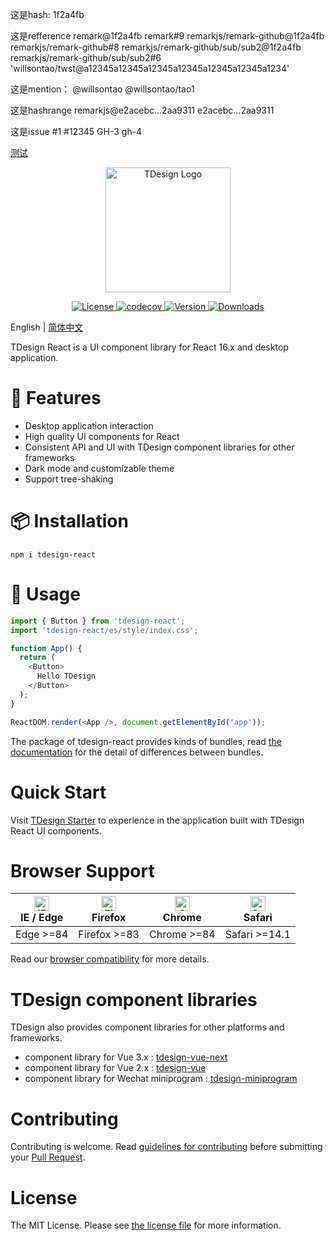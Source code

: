 
这是hash: 
  1f2a4fb
  
这是refference
  remark@1f2a4fb
  remark#9
  remarkjs/remark-github@1f2a4fb
  remarkjs/remark-github#8
  remarkjs/remark-github/sub/sub2@1f2a4fb
  remarkjs/remark-github/sub/sub2#6
  'willsontao/twst@a12345a12345a12345a12345a12345a12345a1234'



这是mention：
  @willsontao
  @willsontao/tao1


这是hashrange 
  remarkjs@e2acebc...2aa9311
  e2acebc...2aa9311


这是issue
  #1
  #12345
  GH-3
  gh-4



[测试](https://localhost/willsontao/test/asd/-/pulls/aaa8) 

<p align="center">
  <a href="https://tdesign.tencent.com/" target="_blank">
    <img alt="TDesign Logo" width="200" src="https://tdesign.gtimg.com/site/TDesign.png" />
  </a>
</p>

<p align="center">
   <a href="https://www.npmjs.com/package/tdesign-react">
    <img src="https://img.shields.io/npm/l/tdesign-react.svg?sanitize=true" alt="License" />
  </a>
  <a href="https://app.codecov.io/gh/Tencent/tdesign-react">
    <img src="https://img.shields.io/codecov/c/github/Tencent/tdesign-react/develop.svg?style=flat-square" alt="codecov">
  </a>
  <a href="https://www.npmjs.com/package/tdesign-react">
    <img src="https://img.shields.io/npm/v/tdesign-react.svg?sanitize=true" alt="Version">
  </a>
  <a href="https://www.npmjs.com/package/tdesign-react">
    <img src="https://img.shields.io/npm/dm/tdesign-react.svg?sanitize=true" alt="Downloads" />
  </a>
</p>

English | [简体中文](https://localhost/willsontao/test/-/pulls/8) 

TDesign React is a UI component library for React 16.x and desktop application.

# 🎉 Features

- Desktop application interaction
- High quality UI components for React
- Consistent API and UI with TDesign component libraries for other frameworks
- Dark mode and customizable theme
- Support tree-shaking

# 📦 Installation

```shell
npm i tdesign-react
```

# 🔨 Usage

```js
import { Button } from 'tdesign-react';
import 'tdesign-react/es/style/index.css';

function App() {
  return (
    <Button>
      Hello TDesign
    </Button>
  );
}

ReactDOM.render(<App />, document.getElementById('app'));
```

The package of tdesign-react provides kinds of bundles, read [the documentation](https://github.com/Tencent/tdesign/blob/main/docs/develop-install.md) for the detail of differences between bundles.

# Quick Start

Visit [TDesign Starter](https://tdesign.tencent.com/starter/react/) to experience in the application built with TDesign React UI components.

# Browser Support

| [<img src="https://raw.githubusercontent.com/alrra/browser-logos/master/src/edge/edge_48x48.png" alt="IE / Edge" width="24px" height="24px" />](http://godban.github.io/browsers-support-badges/)<br/> IE / Edge | [<img src="https://raw.githubusercontent.com/alrra/browser-logos/master/src/firefox/firefox_48x48.png" alt="Firefox" width="24px" height="24px" />](http://godban.github.io/browsers-support-badges/)<br/>Firefox | [<img src="https://raw.githubusercontent.com/alrra/browser-logos/master/src/chrome/chrome_48x48.png" alt="Chrome" width="24px" height="24px" />](http://godban.github.io/browsers-support-badges/)<br/>Chrome | [<img src="https://raw.githubusercontent.com/alrra/browser-logos/master/src/safari/safari_48x48.png" alt="Safari" width="24px" height="24px" />](http://godban.github.io/browsers-support-badges/)<br/>Safari |
| ---------------------------------------------------------------------------------------------------------------------------------------------------------------------------------------------------------------- | ----------------------------------------------------------------------------------------------------------------------------------------------------------------------------------------------------------------- | ------------------------------------------------------------------------------------------------------------------------------------------------------------------------------------------------------------- | ------------------------------------------------------------------------------------------------------------------------------------------------------------------------------------------------------------- |
| Edge >=84                                                                                                                                                                                                        | Firefox >=83                                                                                                                                                                                                      | Chrome >=84                                                                                                                                                                                                   | Safari >=14.1                                                                                                                                                                                                   |

Read our [browser compatibility](https://github.com/Tencent/tdesign/wiki/Browser-Compatibility) for more details.

# TDesign component libraries

TDesign also provides component libraries for other platforms and frameworks.

- component library for Vue 3.x : [tdesign-vue-next](https://github.com/Tencent/tdesign-vue-next)
- component library for Vue 2.x : [tdesign-vue](https://github.com/Tencent/tdesign-vue)
- component library for Wechat miniprogram : [tdesign-miniprogram](https://github.com/Tencent/tdesign-miniprogram)

# Contributing

Contributing is welcome. Read [guidelines for contributing](https://github.com/Tencent/tdesign-react/blob/develop/CONTRIBUTING.md) before submitting your [Pull Request](https://github.com/Tencent/tdesign-react/pulls).

# License

The MIT License. Please see [the license file](./LICENSE) for more information.
